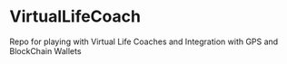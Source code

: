 # VirtualLifeCoach
Repo for playing with Virtual Life Coaches and Integration with GPS and BlockChain Wallets
